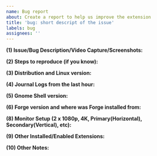 ```yaml
---
name: Bug report
about: Create a report to help us improve the extension
title: 'bug: short descript of the issue'
labels: bug
assignees: ''
---
```


<!-- Please be as descriptive as you can, please do not post any personally identifiable or confidential info on screenshots / video captures --> 

**(1) Issue/Bug Description/Video Capture/Screenshots:**

**(2) Steps to reproduce (if you know):**

**(3) Distribution and Linux version:**
<!--
cat /etc/os-release
uname -a
-->

**(4) Journal Logs from the last hour:**
<!--
journalctl --since='1 hour ago' --follow /usr/bin/gnome-shell
-->

**(5) Gnome Shell version:**
<!--
gnome-shell --version
-->

**(6) Forge version and where was Forge installed from:**
<!--
Put the extensions.gnome.org version or the commit sha if compiled from source.
-->

**(8) Monitor Setup (2 x 1080p, 4K, Primary(Horizontal), Secondary(Vertical), etc):**
<!--
Specifying the monitor/display setup helps a lot for tiling troubleshooting
-->

**(9) Other Installed/Enabled Extensions:**
<!--
# Other extensions:
gnome-extensions list --enabled --details
-->

**(10) Other Notes:**
<!--
Anything not covered or N/A
-->
